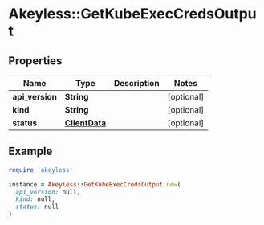 # Akeyless::GetKubeExecCredsOutput

## Properties

| Name | Type | Description | Notes |
| ---- | ---- | ----------- | ----- |
| **api_version** | **String** |  | [optional] |
| **kind** | **String** |  | [optional] |
| **status** | [**ClientData**](ClientData.md) |  | [optional] |

## Example

```ruby
require 'akeyless'

instance = Akeyless::GetKubeExecCredsOutput.new(
  api_version: null,
  kind: null,
  status: null
)
```

